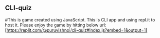 ## CLI-quiz

#This is game created using JavaScript. This is CLI app and using repl.it to host it.
Please enjoy the game by hitting below url: [https://replit.com/@puruvishnoi/cli-quiz#index.js?embed=1&output=1]
